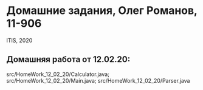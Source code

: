 # Домашние задания, Олег Романов, 11-906
ITIS, 2020

## Домашняя работа от 12.02.20:
src/HomeWork_12_02_20/Calculator.java; 
src/HomeWork_12_02_20/Main.java;
src/HomeWork_12_02_20/Parser.java

